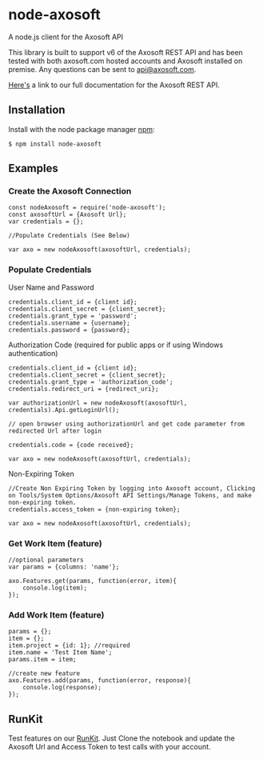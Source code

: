 # node-axosoft
A node.js client for the Axosoft API

This library is built to support v6 of the Axosoft REST API and has been tested with both axosoft.com hosted accounts and Axosoft installed on premise.  Any questions can be sent to api@axosoft.com.

[Here's](http://developer.axosoft.com/) a link to our full documentation for the Axosoft REST API.

## Installation

  Install with the node package manager [npm](http://npmjs.org):

    $ npm install node-axosoft

## Examples

### Create the Axosoft Connection

    const nodeAxosoft = require('node-axosoft');
    const axosoftUrl = {Axosoft Url};
    var credentials = {};

    //Populate Credentials (See Below)

    var axo = new nodeAxosoft(axosoftUrl, credentials);

### Populate Credentials

  User Name and Password

    credentials.client_id = {client id};
    credentials.client_secret = {client_secret};
    credentials.grant_type = 'password';
    credentials.username = {username};
    credentials.password = {password};

  Authorization Code (required for public apps or if using Windows authentication)

    credentials.client_id = {client id};
    credentials.client_secret = {client_secret};
    credentials.grant_type = 'authorization_code';
    credentials.redirect_uri = {redirect_uri};

    var authorizationUrl = new nodeAxosoft(axosoftUrl, credentials).Api.getLoginUrl();

    // open browser using authorizationUrl and get code parameter from redirected Url after login

    credentials.code = {code received};

    var axo = new nodeAxosoft(axosoftUrl, credentials);

  Non-Expiring Token

    //Create Non Expiring Token by logging into Axosoft account, Clicking on Tools/System Options/Axosoft API Settings/Manage Tokens, and make non-expiring token.
    credentials.access_token = {non-expiring token};

    var axo = new nodeAxosoft(axosoftUrl, credentials);

### Get Work Item (feature)

    //optional parameters
    var params = {columns: 'name'};

    axo.Features.get(params, function(error, item){
        console.log(item);
    });

### Add Work Item (feature)

    params = {};
    item = {};
    item.project = {id: 1}; //required
    item.name = 'Test Item Name';
    params.item = item;

    //create new feature
    axo.Features.add(params, function(error, response){
        console.log(response);
    });

## RunKit
Test features on our [RunKit](https://runkit.com/brettgaxosoft/axosoft).  Just Clone the notebook and update the Axosoft Url and Access Token to test calls with your account.
